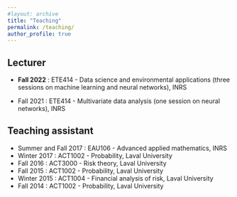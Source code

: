 ```yaml
---
#layout: archive
title: "Teaching"
permalink: /teaching/
author_profile: true
---
```


Lecturer
----------

* **Fall 2022** : ETE414 - Data science and environmental applications (three sessions on machine learning and neural networks), INRS

* Fall 2021 : ETE414 - Multivariate data analysis (one session on neural networks), INRS

Teaching assistant
-----------

* Summer and Fall 2017 : EAU106 - Advanced applied mathematics, INRS
* Winter 2017 : ACT1002 - Probability, Laval University
* Fall 2016 : ACT3000 - Risk theory, Laval University
* Fall 2015 : ACT1002 - Probability, Laval University
* Winter 2015 : ACT1004 - Financial analysis of risk, Laval University
* Fall 2014 : ACT1002 - Probability, Laval University
